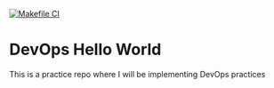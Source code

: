 [![Makefile CI](https://github.com/primetimetank21/devops-hello-world/actions/workflows/devopsMakefile.yml/badge.svg)](https://github.com/primetimetank21/devops-hello-world/actions/workflows/devopsMakefile.yml)

# DevOps Hello World

This is a practice repo where I will be implementing DevOps practices
